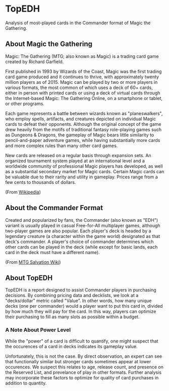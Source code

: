 # TopEDH
Analysis of most-played cards in the Commander format of Magic the Gathering.

## About Magic the Gathering

Magic: The Gathering (MTG; also known as Magic) is a trading card game created by Richard Garfield.

First published in 1993 by Wizards of the Coast, Magic was the first trading card game produced and it continues to thrive, with approximately twenty million players as of 2015. Magic can be played by two or more players in various formats, the most common of which uses a deck of 60+ cards, either in person with printed cards or using a deck of virtual cards through the Internet-based Magic: The Gathering Online, on a smartphone or tablet, or other programs.

Each game represents a battle between wizards known as "planeswalkers", who employ spells, artifacts, and creatures depicted on individual Magic cards to defeat their opponents. Although the original concept of the game drew heavily from the motifs of traditional fantasy role-playing games such as Dungeons & Dragons, the gameplay of Magic bears little similarity to pencil-and-paper adventure games, while having substantially more cards and more complex rules than many other card games.

New cards are released on a regular basis through expansion sets. An organized tournament system played at an international level and a worldwide community of professional Magic players has developed, as well as a substantial secondary market for Magic cards. Certain Magic cards can be valuable due to their rarity and utility in gameplay. Prices range from a few cents to thousands of dollars.

(From [Wikipedia](https://en.wikipedia.org/wiki/Magic:_The_Gathering))

## About the Commander Format

Created and popularized by fans, the Commander (also known as "EDH") variant is usually played in casual Free-for-All multiplayer games, although two-player games are also popular. Each player's deck is headed by a legendary creature (a character within the game world) designated as that deck's commander. A player's choice of commander determines which other cards can be played in the deck (while except for basic lands, each card in the deck must have a different name).

(From [MTG Salvation Wiki](http://mtgsalvation.gamepedia.com/Commander_(format)))

## About TopEDH

TopEDH is a report designed to assist Commander players in purchasing decisions. By combining pricing data and decklists, we look at a "decks/dollar" metric called "Value". In other words, how many unique decks (one per commander) would a player want to put this card in, divided by how much they will pay for the card. In this way, players can optimize their purchasing to fill as many slots as possible within a budget. 

### A Note About Power Level

While the "power" of a card is difficult to quantify, one might suspect that the occurences of a card in decks indicates its gameplay value. 

Unfortunately, this is not the case. By direct observation, an expert can see that functionally similar but stronger cards sometimes appear at lower occurences. We suspect this relates to age, release count, and presence on the Reserved List, and prevelance of play in other formats. Further analysis may incorporate these factors to optimize for quality of card purchases in addition to quantity. 

